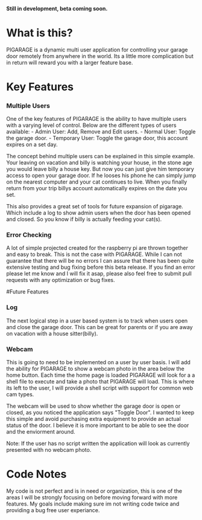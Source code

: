 #### Still in development, beta coming soon.
# What is this?
PIGARAGE is a dynamic multi user application for controlling your garage door
remotely from anywhere in the world. Its a little more complication but in
return will reward you with a larger feature base.


# Key Features
### Multiple Users
One of the key features of PIGARAGE is the ability to have multiple users with
a varying level of control. Below are the different types of users available:
    - Admin User: Add, Remove and Edit users.
    - Normal User: Toggle the garage door.
    - Temporary User: Toggle the garage door, this account expires on a set day.

The concept behind multiple users can be explained in this simple example.
    Your leaving on vacation and billy is watching your house, in the stone
    age you would leave billy a house key. But now you can just give him
    temporary access to open your garage door. If he looses his phone he can
    simply jump on the nearest computer and your cat continues to live. When
    you finally return from your trip billys account automatically expires on
    the date you set.

This also provides a great set of tools for future expansion of pigarage. Which
include a log to show admin users when the door has been opened and closed. So
you know if billy is actually feeding your cat(s).

### Error Checking
A lot of simple projected created for the raspberry pi are thrown together and
easy to break. This is not the case with PIGARAGE. While I can not guarantee
that there will be no errors I can assure that there has been quite extensive
testing and bug fixing before this beta release. If you find an error please
let me know and I will fix it asap, please also feel free to submit pull
requests with any optimization or bug fixes.



#Future Features
### Log
The next logical step in a user based system is to track when users open
and close the garage door. This can be great for parents or if you are
away on vacation with a house sitter(billy).

### Webcam
This is going to need to be implemented on a user by user basis. I will
add the ability for PIGARAGE to show a webcam photo in the area below the
home button. Each time the home page is loaded PIGARAGE will look for a
a shell file to execute and take a photo that PIGARAGE will load. This is
where its left to the user, I will provide a shell script with support for
common web cam types.

The webcam will be used to show whether the garage door is open or closed,
as you noticed the application says "Toggle Door". I wanted to keep this
simple and avoid purchasing extra equipment to provide an actual status of
the door. I believe it is more important to be able to see the door and the
enviorment around.

Note: If the user has no script written the application will look as currently
presented with no webcam photo.



# Code Notes
My code is not perfect and is in need or organization, this is one of the areas
I will be strongly focusing on before moving forward with more features. My
goals include making sure im not writing code twice and providing a bug free
user experiance.
